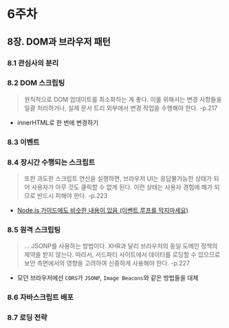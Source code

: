 # 6주차

## 8장. DOM과 브라우저 패턴

### 8.1 관심사의 분리

### 8.2 DOM 스크립팅

> 원칙적으로 DOM 업데이트를 최소화하는 게 좋다. 이를 위해서는 변경 사항들을 일괄 처리하거나, 실제 문서 트리 외부에서 변경 작업을 수행해야 한다. -p.217

- innerHTML로 한 번에 변경하기

### 8.3 이벤트

### 8.4 장시간 수행되는 스크립트

> 또한 과도한 스크립트 연산을 실행하면, 브라우저 UI는 응답불가능한 상태가 되어 사용자가 아무 것도 클릭할 수 없게 된다. 이런 상태는 사용자 경험에 해가 되므로 반드시 피해야 한다. -p.223

- [Node.js 가이드에도 비슷한 내용이 있음 (이벤트 루프를 막지마세요)](https://nodejs.org/ko/docs/guides/dont-block-the-event-loop#%EC%9D%B4%EB%B2%A4%ED%8A%B8-%EB%A3%A8%ED%94%84%EB%A5%BC-%EB%A7%89%EC%A7%80%EB%A7%88%EC%84%B8%EC%9A%94)

### 8.5 원격 스크립팅

> ... JSONP를 사용하는 방법이다. XHR과 달리 브라우저의 동일 도메인 정책의 제약을 받지 않는다. 따라서, 서드파티 사이트에서 데이터를 로딩할 수 있으므로 보안 측면에서의 영향을 고려하여 신중하게 사용해야 한다. -p.227

- 모던 브라우저에선 `CORS`가 `JSONP`, `Image Beacons`와 같은 방법들을 대체

### 8.6 자바스크립트 배포

### 8.7 로딩 전략 
